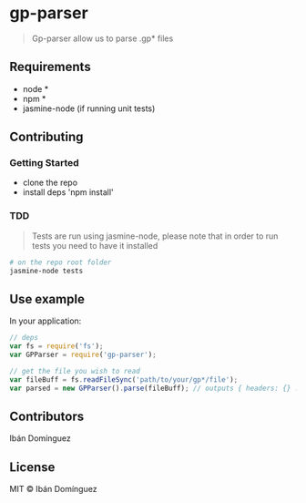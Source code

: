 # gp-parser

> Gp-parser allow us to parse .gp* files

## Requirements

* node *
* npm *
* jasmine-node (if running unit tests)

## Contributing

### Getting Started

* clone the repo
* install deps 'npm install'

### TDD

> Tests are run using jasmine-node, please note that in order to run tests you need to have it installed

```sh
# on the repo root folder
jasmine-node tests
```

## Use example

In your application:

```js
// deps
var fs = require('fs');
var GPParser = require('gp-parser');

// get the file you wish to read
var fileBuff = fs.readFileSync('path/to/your/gp*/file');
var parsed = new GPParser().parse(fileBuff); // outputs { headers: {} ... }
```

## Contributors

Ibán Domínguez

## License

MIT © Ibán Domínguez
